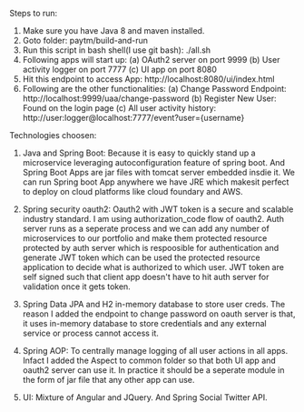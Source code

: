 Steps to run:
1. Make sure you have Java 8 and maven installed.
2. Goto folder: paytm/build-and-run
3. Run this script in bash shell(I use git bash): ./all.sh
4. Following apps will start up:
	(a) OAuth2 server on port 9999
	(b) User activity logger on port 7777
	(c) UI app on port 8080
5. Hit this endpoint to access App: http://localhost:8080/ui/index.html
6. Following are the other functionalities:
	(a) Change Password Endpoint: http://localhost:9999/uaa/change-password
	(b) Register New User: Found on the login page
	(c) All user activity history: http://user:logger@localhost:7777/event?user={username}

Technologies choosen:
1. Java and Spring Boot: Because it is easy to quickly stand up a microservice leveraging autoconfiguration feature of spring boot. And Spring Boot Apps are jar files with tomcat server embedded insdie it. We can run Spring boot App anywhere we have JRE which makesit perfect to deploy on cloud platforms like cloud foundary and AWS.

2. Spring security oauth2: Oauth2 with JWT token is a secure and scalable industry standard. I am using authorization_code flow of oauth2. Auth server runs as a seperate process and we can add any number of microservices to our portfolio and make them protected resource protected by auth server which is respoosible for authentication and generate JWT token which can be used the protected resource application to decide what is authorized to which user. JWT token are self signed such that client app doesn't have to hit auth server for validation once it gets token.

3. Spring Data JPA and H2 in-memory database to store user creds. The reason I added the endpoint to change password on oauth server is that, it uses in-memory database to store credentials and any external service or process cannot access it.

4. Spring AOP: To centrally manage logging of all user actions in all apps. Infact I added the Aspect to common folder so that both UI app and oauth2 server can use it. In practice it should be a seperate module in the form of jar file that any other app can use.

5. UI: Mixture of Angular and JQuery. And Spring Social Twitter API.